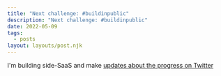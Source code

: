 ```yaml
---
title: "Next challenge: #buildinpublic"
description: "Next challenge: #buildinpublic"
date: 2022-05-09
tags:
  - posts
layout: layouts/post.njk
---
```


I'm building side-SaaS and make [updates about the progress on Twitter](https://twitter.com/chuhoangson)